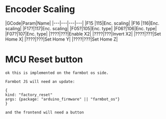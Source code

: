 # Encoder Scaling
|GCode|Param|Name|
|---|---|---|---|
|F15 |115|Enc. scaling|
|F16 |116|Enc. scaling|
|F17?|117|Enc. scaling|
|F05?|105|Enc. type|
|F06?|106|Enc. type|
|F07?|107|Enc. type|
|????|???|Enable X2|
|????|???|Invert X2|
|????|???|Set Home X|
|????|???|Set Home Y|
|????|???|Set Home Z|

# MCU Reset button

```
ok this is implemented on the farmbot os side.

Farmbot JS will need an update:

{
kind: "factory_reset"
args: {package: "arduino_firmware" || "farmbot_os"}
}

and the frontend will need a button
```
